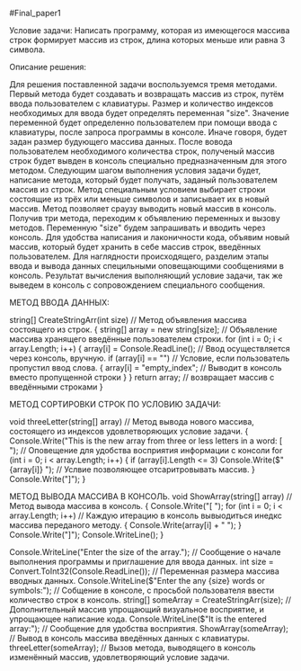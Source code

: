 #Final_paper1

Условие задачи:
Написать программу, которая из имеющегося массива строк формирует массив из строк, 
длина которых меньше или равна 3 символа. 

Описание решения:

Для решения поставленной задачи воспользуемся тремя методами.
Первый метода будет создавать и возвращать массив из строк, путём ввода пользователем с клавиатуры.
Размер и количество индексов необходимых для ввода будет определять переменная "size".
Значение переменной будет определенно пользователем при помощи ввода с клавиатуры, после запроса программы в консоле. Иначе говоря, будет задан размер будующего массива данных.
После вовода пользователем необходимого количества строк, полученый массив строк будет вывден в консоль специально предназначенным для этого методом. 
Следующим шагом выполнения условия задачи будет, написание метода, который будет получать, заданый пользователем массив из строк. Метод специальным условием выбирает строки состоящие из трёх или меньше символов и записывает их в новый массив. Метод позволяет сраузу выводить новый массив в консоль.
Получив три метода, переходим к объявлению переменных и вызову методов.
Переменную "size" будем запрашивать и вводить через консоль.
Для удобства написания и лаконичности кода, объявим новый массив, который будет хранить в себе массив строк, введённых пользователем.
Для наглядности происходящего, разделим этапы ввода и вывода данных специльными оповещающими сообщениями в консоль. Результат вычисления выполняющий условие задачи, так же выведем в консоль с сопровождением специального сообщения.


МЕТОД ВВОДА ДАННЫХ:

string[] CreateStringArr(int size) // Метод объявления массива состоящего из строк.
{
    string[] array = new string[size]; // Объявление массива хранящего введённые пользователем строки.
    for (int i = 0; i < array.Length; i++) 
    {
        array[i] = Console.ReadLine(); // Ввод осуществляется через консоль, вручную.
        if (array[i] == "") // Условие, если пользователь пропустил ввод слова.
        {
            array[i] = "empty_index"; // Выводит в консоль вместо пропущенной строки
        }
    }
    return array; // возвращает массив с введёнными строками
}

МЕТОД СОРТИРОВКИ СТРОК ПО УСЛОВИЮ ЗАДАЧИ:

void threeLetter(string[] array) // Метод вывода нового массива, состоящего из индексов удовлетворяющих условие задачи.
{
    Console.Write("This is the new array from three or less letters in a word: [ "); // Оповещение для удобства восприятия информации с консоли
    for (int i = 0; i < array.Length; i++) 
    {
        if (array[i].Length <= 3) Console.Write($"{array[i]} "); // Услвие позволяющее отсаритровывать массив. 
    }
    Console.Write("]");
}

МЕТОД ВЫВОДА МАССИВА В КОНСОЛЬ.
void ShowArray(string[] array) // Метод вывода массива в консоль.
{
    Console.Write("[ ");
    for (int i = 0; i < array.Length; i++) // Каждую итерацию в консоль вывыодиться инедкс массива переданого методу.
    {
        Console.Write(array[i] + " ");
    }
    Console.Write("]");
    Console.WriteLine();
}

Console.WriteLine("Enter the size of the array."); // Сообщение о начале выполнения программы и приглашение для ввода данных.
int size = Convert.ToInt32(Console.ReadLine()); // Переменная размера массива вводных данных.
Console.WriteLine($"Enter the any {size} words or symbols:"); // Собщение в консоле, с просьбой пользователя ввести количество строк в консоль.
string[] someArray = CreateStringArr(size); // Дополнительный массив упрощающий визуальное восприятие, и упрощающее написание кода.
Console.WriteLine($"It is the entered array:"); // Сообщение для удобства восприятия.
ShowArray(someArray); // Вывод в консоль массива введённых данных с клавиатуры.
threeLetter(someArray); // Вызов метода, выводящего в консоль изменённый массив, удовлетворяющий условие задачи.
